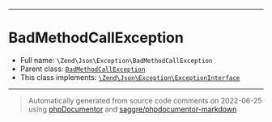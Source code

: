 ***

# BadMethodCallException





* Full name: `\Zend\Json\Exception\BadMethodCallException`
* Parent class: [`BadMethodCallException`](../../../BadMethodCallException.md)
* This class implements:
[`\Zend\Json\Exception\ExceptionInterface`](./ExceptionInterface.md)






***
> Automatically generated from source code comments on 2022-06-25 using [phpDocumentor](http://www.phpdoc.org/) and [saggre/phpdocumentor-markdown](https://github.com/Saggre/phpDocumentor-markdown)
